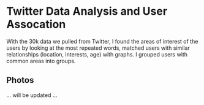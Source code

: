 # Twitter Data Analysis and User Assocation
With the 30k data we pulled from Twitter, I found the areas of interest of the users by looking at the most repeated words, matched users with similar relationships (location, interests, age) with graphs. I grouped users with common areas into groups.
## Photos
... will be updated ...
